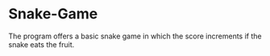 # Snake-Game
The program offers a basic snake game in which the score increments if the snake eats the fruit.
